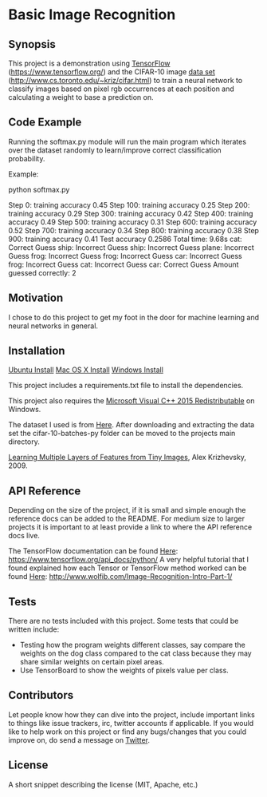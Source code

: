 # Basic Image Recognition

## Synopsis

This project is a demonstration using [TensorFlow](https://www.tensorflow.org/) (https://www.tensorflow.org/) and the CIFAR-10 image [data set](http://www.cs.toronto.edu/~kriz/cifar.html) (http://www.cs.toronto.edu/~kriz/cifar.html) to train a neural network to classify images based on pixel rgb occurrences at each position and calculating a weight to base a prediction on.

## Code Example

Running the softmax.py module will run the main program which iterates over the dataset randomly to learn/improve correct classification probability.

Example:

python softmax.py

Step     0: training accuracy 0.45
Step   100: training accuracy 0.25
Step   200: training accuracy 0.29
Step   300: training accuracy 0.42
Step   400: training accuracy 0.49
Step   500: training accuracy 0.31
Step   600: training accuracy 0.52
Step   700: training accuracy 0.34
Step   800: training accuracy 0.38
Step   900: training accuracy 0.41
Test accuracy 0.2586
Total time:  9.68s
cat: Correct Guess
ship: Incorrect Guess
ship: Incorrect Guess
plane: Incorrect Guess
frog: Incorrect Guess
frog: Incorrect Guess
car: Incorrect Guess
frog: Incorrect Guess
cat: Incorrect Guess
car: Correct Guess
Amount guessed correctly: 2


## Motivation

I chose to do this project to get my foot in the door for machine learning and neural networks in general.

## Installation

[Ubuntu Install](https://www.tensorflow.org/install/install_linux)
[Mac OS X Install](https://www.tensorflow.org/install/install_mac)
[Windows Install](https://www.tensorflow.org/install/install_windows)

This project includes a requirements.txt file to install the dependencies.

This project also requires the [Microsoft Visual C++ 2015 Redistributable](https://www.microsoft.com/en-us/download/details.aspx?id=53587) on Windows.

The dataset I used is from [Here](http://www.cs.toronto.edu/~kriz/cifar.html).
After downloading and extracting the data set the cifar-10-batches-py folder can be moved to the projects main directory.

[Learning Multiple Layers of Features from Tiny Images](http://www.cs.toronto.edu/~kriz/learning-features-2009-TR.pdf), Alex Krizhevsky, 2009.

## API Reference

Depending on the size of the project, if it is small and simple enough the reference docs can be added to the README. For medium size to larger projects it is important to at least provide a link to where the API reference docs live.

The TensorFlow documentation can be found [Here](https://www.tensorflow.org/api_docs/python/): https://www.tensorflow.org/api_docs/python/
A very helpful tutorial that I found explained how each Tensor or TensorFlow method worked can be found [Here](http://www.wolfib.com/Image-Recognition-Intro-Part-1/): http://www.wolfib.com/Image-Recognition-Intro-Part-1/

## Tests

There are no tests included with this project.
Some tests that could be written include:
* Testing how the program weights different classes, say compare the weights on the dog class compared to the cat class because they may share similar weights on certain pixel areas.
* Use TensorBoard to show the weights of pixels value per class.

## Contributors

Let people know how they can dive into the project, include important links to things like issue trackers, irc, twitter accounts if applicable.
If you would like to help work on this project or find any bugs/changes that you could improve on, do send a message on [Twitter](https://twitter.com/alteiar).

## License

A short snippet describing the license (MIT, Apache, etc.)
